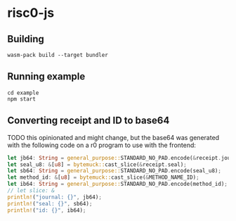 # risc0-js

## Building

```
wasm-pack build --target bundler
```

## Running example

```
cd example
npm start
```

## Converting receipt and ID to base64

TODO this opinionated and might change, but the base64 was generated with the following code on a r0 program to use with the frontend:

```rust
let jb64: String = general_purpose::STANDARD_NO_PAD.encode(&receipt.journal);
let seal_u8: &[u8] = bytemuck::cast_slice(&receipt.seal);
let sb64: String = general_purpose::STANDARD_NO_PAD.encode(seal_u8);
let method_id: &[u8] = bytemuck::cast_slice(&METHOD_NAME_ID);
let ib64: String = general_purpose::STANDARD_NO_PAD.encode(method_id);
// let slice: &
println!("journal: {}", jb64);
println!("seal: {}", sb64);
println!("id: {}", ib64);
```